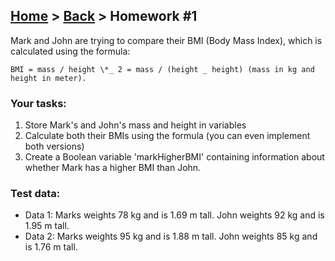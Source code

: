 ## [Home](../../../README.md) > [Back](../lesson.md) > Homework #1

Mark and John are trying to compare their BMI (Body Mass Index), which is
calculated using the formula:

```
BMI = mass / height \*_ 2 = mass / (height _ height) (mass in kg and height in meter).
```

### Your tasks:

1. Store Mark's and John's mass and height in variables
2. Calculate both their BMIs using the formula (you can even implement both versions)
3. Create a Boolean variable 'markHigherBMI' containing information about whether Mark has a higher BMI than John.

### Test data:

- Data 1: Marks weights 78 kg and is 1.69 m tall. John weights 92 kg and is 1.95
  m tall.
- Data 2: Marks weights 95 kg and is 1.88 m tall. John weights 85 kg and is 1.76
  m tall.
